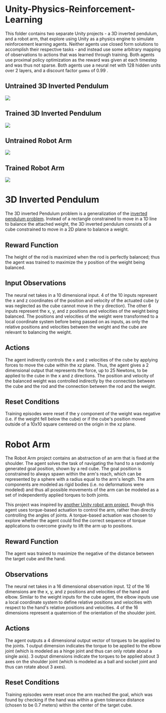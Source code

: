 # Unity-Physics-Reinforcement-Learning
This folder contains two separate Unity projects - a 3D inverted pendulum, and a robot arm, that explore using Unity as a physics engine to simulate reinforcement learning agents. Neither agents use closed form solutions to accomplish their respective tasks - and instead use some arbitrary mapping of observations to actions that was learned through training. Both agents use proximal policy optimization as the reward was given at each timestep and was thus not sparse. Both agents use a neural net with 128 hidden units over 2 layers, and a discount factor ```gamma``` of 0.99 . 

## Untrained 3D Inverted Pendulum
![](/GameGifs/2d_pendulum-untrained.gif)

## Trained 3D Inverted Pendulum
![](/GameGifs/2d_pendulum-trained.gif)
## Untrained Robot Arm
![](/GameGifs/robo_arm_untrained.gif)
## Trained Robot Arm
![](/GameGifs/robo_arm_trained.gif)
# 3D Inverted Pendulum
The 3D inverted Pendulum problem is a generalization of the [inverted pendulum problem](https://www.youtube.com/watch?v=ycsYhmwX9lM). Instead of a rectangle constrained to move in a 1D line to balance the attached weight, the 3D inverted pendulum consists of a cube constrained to move in a 2D plane to balance a weight. 


## Reward Function
The height of the rod is maximized when the rod is perfectly balanced; thus the agent was trained to maximize the y position of the weight being balanced. 
## Input Observations 
The neural net takes in a 10 dimensional input. 4 of the 10 inputs represent the x and z coordinates of the position and velocity of the actuated cube (y was neglected as the cube cannot move in the y direction). The other 6 inputs represent the x, y, and z positions and velocities of the weight being balanced. The positions and velocities of the weight were transformed to a local coordinate system before being passed on as inputs, as only the relative positions and velocities between the weight and the cube are relevant to balancing the weight. 
## Actions
The agent indirectly controls the x and z velocities of the cube by applying forces to move the cube within the xz plane. Thus, the agent gives a 2 dimensional output that represents the force, up to 25 Newtons, to be applied to the cube in the x and z directions.  The position and velocity of the balanced weight was controlled indirectly by the connection between the cube and the rod and the connection between the rod and the weight.
## Reset Conditions
Training episodes were reset if the y component of the weight was negative (i.e. if the weight fell below the cube) or if the cube's position moved outside of a 10x10 square centered on the origin in the xz plane. 

# Robot Arm
The Robot Arm project contains an abstraction of an arm that is fixed at the shoulder. The agent solves the task of navigating the hand to a randomly generated goal position, shown by a red cube.  The goal position is constrained to always spawn within the arm's reach, which can be represented by a sphere with a radius equal to the arm's length. The arm components are modeled as rigid bodies (i.e. no deformations were modeled) and thus all possible movements of the arm can be modeled as a set of independently applied torques to both joints.

This project was inspired by [another Unity robot arm project](https://www.youtube.com/watch?v=6_TdoIv1yzk&t=567s), though this agent uses torque-based actuation to control the arm, rather than directly controlling the angles of joints. A torque-based actuation was chosen to explore whether the agent could find the correct sequence of torque applications to overcome gravity to lift the arm up to positions.

## Reward Function
The agent was trained to maximize the negative of the distance between the target cube and the hand. 
## Observations 
The neural net takes in a 16 dimensional observation input. 12 of the 16 dimensions are the x, y, and z positions and velocities of the hand and elbow. Similar to the weight inputs for the cube agent, the elbow inputs use a local coordinate system to define relative positions and velocities with respect to the hand's relative positions and velocities. 4 of the 16 dimensions represent a quaternion of the orientation of the shoulder joint. 
## Actions
The agent outputs a 4 dimensional output vector of torques to be applied to the joints. 1 output dimension indicates the torque to be applied to the elbow joint (which is modeled as a hinge joint and thus can only rotate about a single axis). 3 output dimensions indicate the torques to be applied about 3 axes on the shoulder joint (which is modeled as a ball and socket joint and thus can rotate about 3 axes). 
## Reset Conditions
Training episodes were reset once the arm reached the goal, which was found by checking if the hand was within a given tolerance distance (chosen to be 0.7 meters) within the center of the target cube.

